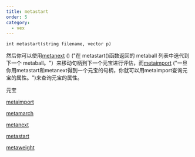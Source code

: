 ```yaml
---
title: metastart
order: 5
category:
  - vex
---
```


`int metastart(string filename, vector p)`

然后你可以使用[metanext](metanext.html) () ("在 metastart()函数返回的 metaball 列表中迭代到下一个 metaball。"）来移动句柄到下一个元宝进行评估，而[metaimport](metaimport.html) ("一旦你用metastart和metanext得到一个元宝的句柄，你就可以用metaimport查询元宝的属性。")来查询元宝的属性。

元宝

[metaimport](metaimport.html)

[metamarch](metamarch.html)

[metanext](metanext.html)

[metastart](metastart.html)

[metaweight](metaweight.html)
